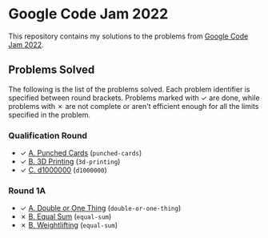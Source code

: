 # Google Code Jam 2022

This repository contains my solutions to the problems from [Google Code Jam 2022][1].

## Problems Solved

The following is the list of the problems solved. Each problem identifier is specified between round brackets. Problems marked with ✓ are done, while problems with ✗ are not complete or aren't efficient enough for all the limits specified in the problem.

### Qualification Round

* ✓ [A. Punched Cards][qual1] (`punched-cards`)
* ✓ [B. 3D Printing][qual2] (`3d-printing`)
* ✓ [C. d1000000][qual3] (`d1000000`)

### Round 1A

* ✓ [A. Double or One Thing][round1a1] (`double-or-one-thing`)
* ✗ [B. Equal Sum][round1a2] (`equal-sum`)
* ✗ [B. Weightlifting][round1a3] (`equal-sum`)

[1]: https://codingcompetitions.withgoogle.com/codejam
[qual1]: https://codingcompetitions.withgoogle.com/codejam/round/0000000000876ff1/0000000000a4621b
[qual2]: https://codingcompetitions.withgoogle.com/codejam/round/0000000000876ff1/0000000000a4672b
[qual3]: https://codingcompetitions.withgoogle.com/codejam/round/0000000000876ff1/0000000000a46471
[round1a1]: https://codingcompetitions.withgoogle.com/codejam/round/0000000000877ba5/0000000000aa8e9c
[round1a2]: https://codingcompetitions.withgoogle.com/codejam/round/0000000000877ba5/0000000000aa8fc1
[round1a3]: https://codingcompetitions.withgoogle.com/codejam/round/0000000000877ba5/0000000000aa9280